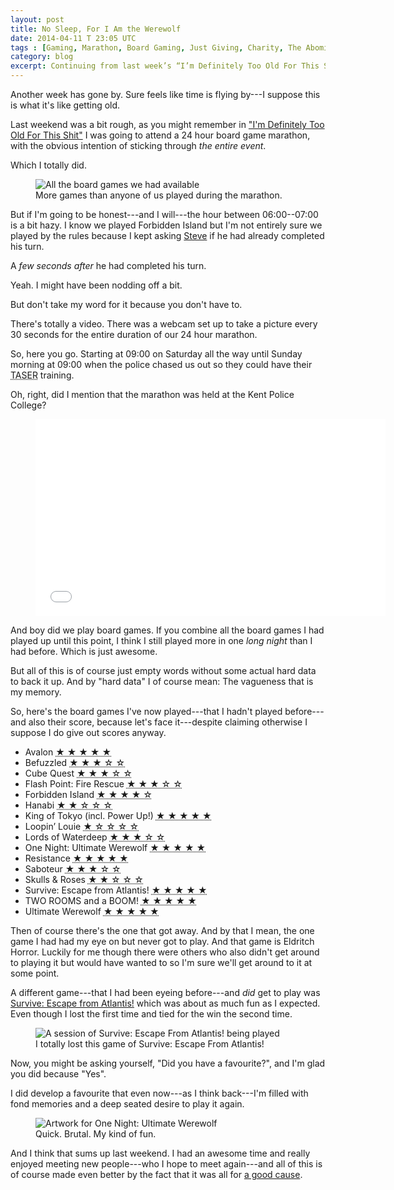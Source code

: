 ```yaml
---
layout: post
title: No Sleep, For I Am the Werewolf
date: 2014-04-11 T 23:05 UTC
tags : [Gaming, Marathon, Board Gaming, Just Giving, Charity, The Abominable Weekly Update]
category: blog
excerpt: Continuing from last week’s “I’m Definitely Too Old For This Shit” I thought I should tell you how my board game marathon went.
---
```

Another week has gone by. Sure feels like time is flying by---I suppose this is what it's like getting old.

Last weekend was a bit rough, as you might remember in ["I'm Definitely Too Old For This Shit"][too-old] I was going to attend a 24 hour board game marathon, with the obvious intention of sticking through *the entire event*.

Which I totally did.

<div>
<figure>
	<img class="js-lazy-load" data-original="/assets/posts/2014/april/no-sleep-for-i-am-the-werewolf/wow-such-games-much-boards.jpg" alt="All the board games we had available">
	<figcaption>More games than anyone of us played during the marathon.</figcaption>
</figure>
</div>

But if I'm going to be honest---and I will---the hour between 06:00--07:00 is a bit hazy. I know we played Forbidden Island but I'm not entirely sure we played by the rules because I kept asking [Steve][steve] if he had already completed his turn.

A *few seconds after* he had completed his turn.

Yeah. I might have been nodding off a bit.

But don't take my word for it because you don't have to.

There's totally a video. There was a webcam set up to take a picture every 30 seconds for the entire duration of our 24 hour marathon.

So, here you go. Starting at 09:00 on Saturday all the way until Sunday morning at 09:00 when the police chased us out so they could have their <abbr title="Thomas A. Swift's electric rifle">TASER</abbr> training.

Oh, right, did I mention that the marathon was held at the Kent Police College?

<div>
<figure class="media-video">
	<iframe width="560" height="315" src="//www.youtube.com/embed/v8ImBo7DH3o?rel=0" frameborder="0" allowfullscreen> </iframe>
</figure>
</div>

And boy did we play board games. If you combine all the board games I had played up until this point, I think I still played more in one *long night* than I had before. Which is just awesome.

But all of this is of course just empty words without some actual hard data to back it up. And by "hard data" I of course mean: The vagueness that is my memory.

So, here's the board games I've now played---that I hadn't played before---and also their score, because let's face it---despite claiming otherwise I suppose I do give out scores anyway.

- Avalon <abbr title="5 stars out of 5">&#9733; &#9733; &#9733; &#9733; &#9733;</abbr>
- Befuzzled <abbr title="3 stars out of 5">&#9733; &#9733; &#9733; &#9734; &#9734;</abbr>
- Cube Quest <abbr title="3 stars out of 5">&#9733; &#9733; &#9733; &#9734; &#9734;</abbr>
- Flash Point: Fire Rescue <abbr title="3 stars out of 5">&#9733; &#9733; &#9733; &#9734; &#9734;</abbr>
- Forbidden Island <abbr title="4 stars out of 5">&#9733; &#9733; &#9733; &#9733; &#9734;</abbr>
- Hanabi <abbr title="2 stars out of 5">&#9733; &#9733; &#9734; &#9734; &#9734;</abbr>
- King of Tokyo (incl. Power Up!) <abbr title="5 stars out of 5">&#9733; &#9733; &#9733; &#9733; &#9733;</abbr>
- Loopin’ Louie <abbr title="1 stars out of 5">&#9733; &#9734; &#9734; &#9734; &#9734;</abbr>
- Lords of Waterdeep <abbr title="3 stars out of 5">&#9733; &#9733; &#9733; &#9734; &#9734;</abbr>
- One Night: Ultimate Werewolf <abbr title="5 stars out of 5">&#9733; &#9733; &#9733; &#9733; &#9733;</abbr>
- Resistance <abbr title="5 stars out of 5">&#9733; &#9733; &#9733; &#9733; &#9733;</abbr>
- Saboteur <abbr title="3 stars out of 5">&#9733; &#9733; &#9733; &#9734; &#9734;</abbr>
- Skulls & Roses <abbr title="2 stars out of 5">&#9733; &#9733; &#9734; &#9734; &#9734;</abbr>
- Survive: Escape from Atlantis! <abbr title="5 stars out of 5">&#9733; &#9733; &#9733; &#9733; &#9733;</abbr>
- TWO ROOMS and a BOOM! <abbr title="5 stars out of 5">&#9733; &#9733; &#9733; &#9733; &#9733;</abbr>
- Ultimate Werewolf <abbr title="5 stars out of 5">&#9733; &#9733; &#9733; &#9733; &#9733;</abbr>

Then of course there's the one that got away. And by that I mean, the one game I had had my eye on but never got to play. And that game is Eldritch Horror. Luckily for me though there were others who also didn't get around to playing it but would have wanted to so I'm sure we'll get around to it at some point.

A different game---that I had been eyeing before---and *did* get to play was [Survive: Escape from Atlantis!][survive] which was about as much fun as I expected. Even though I lost the first time and tied for the win the second time.

<div>
<figure>
	<img class="js-lazy-load" data-original="/assets/posts/2014/april/no-sleep-for-i-am-the-werewolf/session-of-survive-escape-from-atlantis.jpg" alt="A session of Survive: Escape From Atlantis! being played">
	<figcaption>I totally lost this game of Survive: Escape From Atlantis!</figcaption>
</figure>
</div>

Now, you might be asking yourself, "Did you have a favourite?", and I'm glad you did because "Yes".

I did develop a favourite that even now---as I think back---I'm filled with fond memories and a deep seated desire to play it again.

<div>
<figure>
	<img class="js-lazy-load" data-original="/assets/posts/2014/april/no-sleep-for-i-am-the-werewolf/one-night-ultimate-werewolf.jpg" alt="Artwork for One Night: Ultimate Werewolf">
	<figcaption>Quick. Brutal. My kind of fun.</figcaption>
</figure>
</div>

And I think that sums up last weekend. I had an awesome time and really enjoyed meeting new people---who I hope to meet again---and all of this is of course made even better by the fact that it was all for [a good cause][charity]. 

[too-old]: /blog/im-definitely-too-old-for-this-shit
[steve]: https://twitter.com/trepanation
[charity]: https://www.justgiving.com/BigBoardgameSmash/
[survive]: http://en.wikipedia.org/wiki/Escape_from_Atlantis